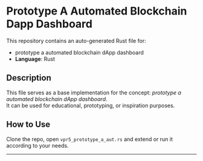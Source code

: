 # Prototype A Automated Blockchain Dapp Dashboard

This repository contains an auto-generated Rust file for:

- prototype a automated blockchain dApp dashboard
- **Language**: Rust

## Description

This file serves as a base implementation for the concept: *prototype a automated blockchain dApp dashboard*.  
It can be used for educational, prototyping, or inspiration purposes.

## How to Use

Clone the repo, open `vpr5_prototype_a_aut.rs` and extend or run it according to your needs.

---


